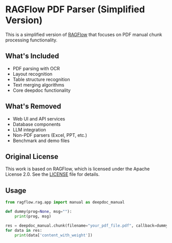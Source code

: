 # RAGFlow PDF Parser (Simplified Version)

This is a simplified version of [RAGFlow](https://github.com/infiniflow/ragflow) that focuses on PDF manual chunk processing functionality.

## What's Included

- PDF parsing with OCR
- Layout recognition
- Table structure recognition
- Text merging algorithms
- Core deepdoc functionality

## What's Removed

- Web UI and API services
- Database components
- LLM integration
- Non-PDF parsers (Excel, PPT, etc.)
- Benchmark and demo files

## Original License

This work is based on RAGFlow, which is licensed under the Apache License 2.0.
See the [LICENSE](LICENSE) file for details.

## Usage

```python
from ragflow.rag.app import manual as deepdoc_manual

def dummy(prog=None, msg=""):
    print(prog, msg)

res = deepdoc_manual.chunk(filename="your_pdf_file.pdf", callback=dummy)
for data in res:
    print(data['content_with_weight'])
```
